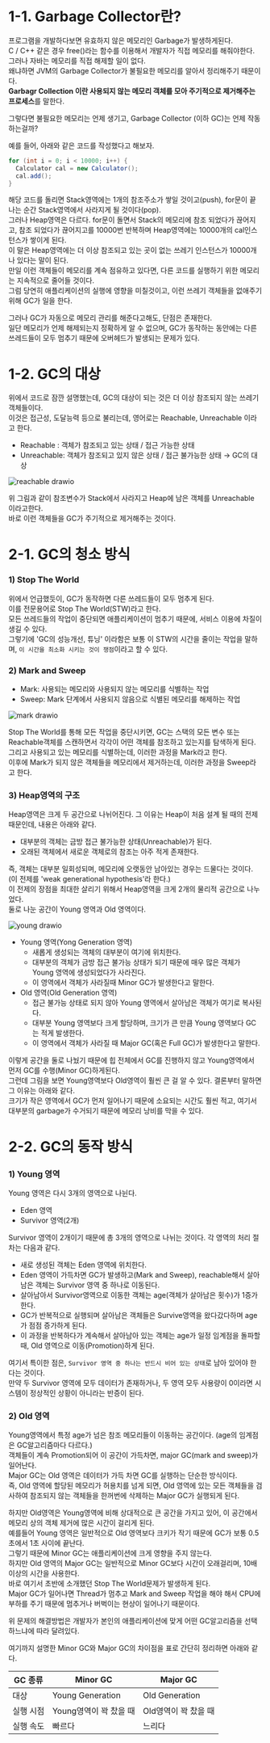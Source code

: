 # 1-1. Garbage Collector란?
프로그램을 개발하다보면 유효하지 않은 메모리인 Garbage가 발생하게된다.  
C / C++ 같은 경우 free()라는 함수를 이용해서 개발자가 직접 메모리를 해줘야한다.  
그러나 자바는 메모리를 직접 해제할 일이 없다.  
왜냐하면 JVM의 Garbage Collector가 불필요한 메모리를 알아서 정리해주기 때문이다.  
<b>Garbagr Collection 이란 사용되지 않는 메모리 객체를 모아 주기적으로 제거해주는 프로세스</b>를 말한다.  

그렇다면 불필요한 메모리는 언제 생기고, Garbage Collector (이하 GC)는 언제 작동하는걸까?

예를 들어, 아래와 같은 코드를 작성했다고 해보자.
```java
for (int i = 0; i < 10000; i++) {
  Calculator cal = new Calculator();  
  cal.add();
}
```

해당 코드를 돌리면 Stack영역에는 1개의 참조주소가 쌓일 것이고(push), for문이 끝나는 순간 Stack영역에서 사라지게 될 것이다(pop).  
그러나 Heap영역은 다르다. for문이 돌면서 Stack의 메모리에 참조 되었다가 끊어지고, 참조 되었다가 끊어지고를 10000번 반복하며 Heap영역에는 10000개의 cal인스턴스가 쌓이게 된다.  
이 말은 Heap영역에는 더 이상 참조되고 있는 곳이 없는 쓰레기 인스턴스가 10000개나 있다는 말이 된다.  
만일 이런 객체들이 메모리를 계속 점유하고 있다면, 다른 코드를 실행하기 위한 메모리는 지속적으로 줄어들 것이다.   
그럼 당연히 애플리케이션의 실행에 영향을 미칠것이고, 이런 쓰레기 객체들을 없애주기 위해 GC가 일을 한다.

그러나 GC가 자동으로 메모리 관리를 해준다고해도, 단점은 존재한다.  
일단 메모리가 언제 해제되는지 정확하게 알 수 없으며, GC가 동작하는 동안에는 다른 쓰레드들이 모두 멈추기 때문에 오버헤드가 발생되는 문제가 있다.

# 1-2. GC의 대상
위에서 코드로 잠깐 설명했는데, GC의 대상이 되는 것은 더 이상 참조되지 않는 쓰레기 객체들이다.  
이것은 접근성, 도달능력 등으로 불리는데, 영어로는 Reachable, Unreachable 이라고 한다.  

- Reachable : 객체가 참조되고 있는 상태 / 접근 가능한 상태
- Unreachable: 객체가 참조되고 있지 않은 상태 / 접근 불가능한 상태 → GC의 대상 

![reachable drawio](https://github.com/jeejee1106/free-study/assets/84839167/fc721925-fdbd-4d9c-8451-f730297f6f26)

위 그림과 같이 참조변수가 Stack에서 사라지고 Heap에 남은 객체를 Unreachable 이라고한다.  
바로 이런 객체들을 GC가 주기적으로 제거해주는 것이다.

# 2-1. GC의 청소 방식
### 1) Stop The World

위에서 언급했듯이, GC가 동작하면 다른 쓰레드들이 모두 멈추게 된다.  
이를 전문용어로 Stop The World(STW)라고 한다.  
모든 쓰레드들의 작업이 중단되면 애플리케이션이 멈추기 때문에, 서비스 이용에 차질이 생길 수 있다.  
그렇기에 'GC의 성능개선, 튜닝' 이라함은 보통 이 STW의 시간을 줄이는 작업을 말하며, `이 시간을 최소화 시키는 것이 쟁점`이라고 할 수 있다.

### 2) Mark and Sweep
- Mark: 사용되는 메모리와 사용되지 않는 메모리를 식별하는 작업
- Sweep: Mark 단계에서 사용되지 않음으로 식별된 메모리를 해제하는 작업

![mark drawio](https://github.com/jeejee1106/free-study/assets/84839167/e8a439dd-0106-458c-8175-394ca328682b)

Stop The World를 통해 모든 작업을 중단시키면, GC는 스택의 모든 변수 또는 Reachable객체를 스캔하면서 각각이 어떤 객체를 참조하고 있는지를 탐색하게 된다.  
그리고 사용되고 있는 메모리를 식별하는데, 이러한 과정을 Mark라고 한다.  
이후에 Mark가 되지 않은 객체들을 메모리에서 제거하는데, 이러한 과정을 Sweep라고 한다.

### 3) Heap영역의 구조
Heap영역은 크게 두 공간으로 나뉘어진다.
그 이유는 Heap이 처음 설계 될 때의 전제 때문인데, 내용은 아래와 같다.

- 대부분의 객체는 금방 접근 불가능한 상태(Unreachable)가 된다.
- 오래된 객체에서 새로운 객체로의 참조는 아주 적게 존재한다.

즉, 객체는 대부분 일회성되며, 메모리에 오랫동안 남아있는 경우는 드물다는 것이다. (이 전제를 'weak generational hypothesis'라 한다.)  
이 전제의 장점을 최대한 살리기 위해서 Heap영역을 크게 2개의 물리적 공간으로 나누었다.  
둘로 나눈 공간이 Young 영역과 Old 영역이다.

![young drawio](https://github.com/jeejee1106/free-study/assets/84839167/4b3eeb60-4d36-4c91-9168-2a263d972a7c)

- Young 영역(Yong Generation 영역)
  - 새롭게 생성되는 객체의 대부분이 여기에 위치한다.  
  - 대부분의 객체가 금방 접근 불가능 상태가 되기 때문에 매우 많은 객체가 Young 영역에 생성되었다가 사라진다.  
  - 이 영역에서 객체가 사라질때 Minor GC가 발생한다고 말한다.
- Old 영역(Old Generation 영역)
  - 접근 불가능 상태로 되지 않아 Young 영역에서 살아남은 객체가 여기로 복사된다.
  - 대부분 Young 영역보다 크게 할당하며, 크기가 큰 만큼 Young 영역보다 GC는 적게 발생한다.
  - 이 영역에서 객체가 사라질 때 Major GC(혹은 Full GC)가 발생한다고 말한다.

이렇게 공간을 둘로 나눴기 때문에 힙 전체에서 GC를 진행하지 않고 Young영역에서 먼저 GC를 수행(Minor GC)하게된다.  
그런데 그림을 보면 Young영역보다 Old영역이 훨씬 큰 걸 알 수 있다. 결론부터 말하면 그 이유는 아래와 같다.  
크기가 작은 영역에서 GC가 먼저 일어나기 때문에 소요되는 시간도 훨씬 적고, 여기서 대부분의 garbage가 수거되기 때문에 메모리 낭비를 막을 수 있다.

# 2-2. GC의 동작 방식
### 1) Young 영역
Young 영역은 다시 3개의 영역으로 나뉜다.

- Eden 영역
- Survivor 영역(2개)

Survivor 영역이 2개이기 때문에 총 3개의 영역으로 나뉘는 것이다. 각 영역의 처리 절차는 다음과 같다.

- 새로 생성된 객체는 Eden 영역에 위치한다.
- Eden 영역이 가득차면 GC가 발생하고(Mark and Sweep), reachable해서 살아남은 객체는 Survivor 영역 중 하나로 이동된다.
- 살아남아서 Survivor영역으로 이동한 객체는 age(객체가 살아남은 횟수)가 1증가한다.
- GC가 반복적으로 실행되며 살아남은 객체들은 Survive영역을 왔다갔다하며 age가 점점 증가하게 된다.
- 이 과정을 반복하다가 계속해서 살아남아 있는 객체는 age가 일정 임계점을 돌파할 때, Old 영역으로 이동(Promotion)하게 된다.

여기서 특이한 점은, `Survivor 영역 중 하나는 반드시 비어 있는 상태`로 남아 있어야 한다는 것이다.  
만약 두 Survivor 영역에 모두 데이터가 존재하거나, 두 영역 모두 사용량이 0이라면 시스템이 정상적인 상황이 아니라는 반증이 된다.

### 2) Old 영역
Young영역에서 특정 age가 넘은 참조 메모리들이 이동하는 공간이다. (age의 임계점은 GC알고리즘마다 다르다.)  
객체들이 계속 Promotion되어 이 공간이 가득차면, major GC(mark and sweep)가 일어난다.  
Major GC는 Old 영역은 데이터가 가득 차면 GC를 실행하는 단순한 방식이다.  
즉, Old 영역에 할당된 메모리가 허용치를 넘게 되면, Old 영역에 있는 모든 객체들을 검사하여 참조되지 않는 객체들을 한꺼번에 삭제하는 Major GC가 실행되게 된다. 

하지만 Old영역은 Young영역에 비해 상대적으로 큰 공간을 가지고 있어, 이 공간에서 메모리 상의 객체 제거에 많은 시간이 걸리게 된다.  
예를들어 Young 영역은 일반적으로 Old 영역보다 크키가 작기 때문에 GC가 보통 0.5초에서 1초 사이에 끝난다.  
그렇기 때문에 Minor GC는 애플리케이션에 크게 영향을 주지 않는다.  
하지만 Old 영역의 Major GC는 일반적으로 Minor GC보다 시간이 오래걸리며, 10배 이상의 시간을 사용한다.  
바로 여기서 초반에 소개했던 Stop The World문제가 발생하게 된다.  
Major GC가 일어나면 Thread가 멈추고 Mark and Sweep 작업을 해야 해서 CPU에 부하를 주기 때문에 멈추거나 버벅이는 현상이 일어나기 때문이다.

위 문제의 해결방법은 개발자가 본인의 애플리케이션에 맞게 어떤 GC알고리즘을 선택하느냐에 따라 달려있다.  

여기까지 설명한 Minor GC와 Major GC의 차이점을 표로 간단히 정리하면 아래와 같다.

| GC 종류 | Minor GC | Major GC |
|---|---|---|
|대상|Young Generation|Old Generation|
|실행 시점|Young영역이 꽉 찼을 때|Old영역이 꽉 찼을 때|
|실행 속도|빠르다|느리다|
